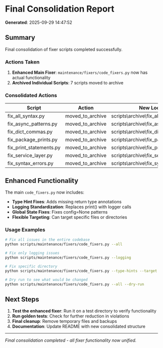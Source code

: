 # Final Consolidation Report

**Generated**: 2025-09-29 14:47:52

## Summary

Final consolidation of fixer scripts completed successfully.

### Actions Taken

1. **Enhanced Main Fixer**: `maintenance/fixers/code_fixers.py` now has actual functionality
2. **Archived Individual Scripts**: 7 scripts moved to archive

### Consolidated Actions

| Script | Action | New Location |
|--------|--------|--------------|
| fix_all_syntax.py | moved_to_archive | scripts\archive\fix_all_syntax.py |
| fix_async_patterns.py | moved_to_archive | scripts\archive\fix_async_patterns.py |
| fix_dict_commas.py | moved_to_archive | scripts\archive\fix_dict_commas.py |
| fix_package_prints.py | moved_to_archive | scripts\archive\fix_package_prints.py |
| fix_print_statements.py | moved_to_archive | scripts\archive\fix_print_statements.py |
| fix_service_layer.py | moved_to_archive | scripts\archive\fix_service_layer.py |
| fix_syntax_errors.py | moved_to_archive | scripts\archive\fix_syntax_errors.py |


## Enhanced Functionality

The main `code_fixers.py` now includes:

- **Type Hint Fixes**: Adds missing return type annotations
- **Logging Standardization**: Replaces print() with logger calls
- **Global State Fixes**: Fixes config=None patterns
- **Flexible Targeting**: Can target specific files or directories

### Usage Examples

```bash
# Fix all issues in the entire codebase
python scripts/maintenance/fixers/code_fixers.py --all

# Fix only logging issues
python scripts/maintenance/fixers/code_fixers.py --logging

# Fix specific directory
python scripts/maintenance/fixers/code_fixers.py --type-hints --target apps/ai-planner/

# Dry run to see what would be changed
python scripts/maintenance/fixers/code_fixers.py --all --dry-run
```

## Next Steps

1. **Test the enhanced fixer**: Run it on a test directory to verify functionality
2. **Run golden tests**: Check for further reduction in violations
3. **Final cleanup**: Remove temporary files and backups
4. **Documentation**: Update README with new consolidated structure

---

*Final consolidation completed - all fixer functionality now unified.*

